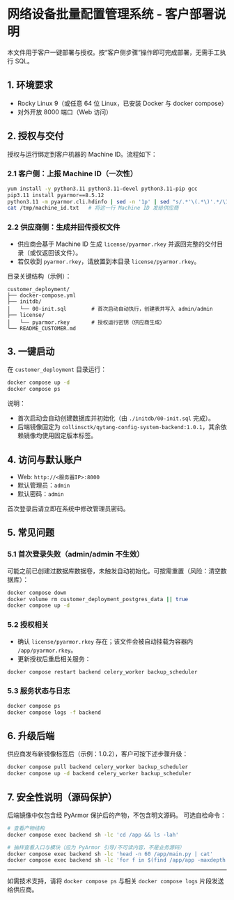 # 网络设备批量配置管理系统 - 客户部署说明

本文件用于客户一键部署与授权。按“客户侧步骤”操作即可完成部署，无需手工执行 SQL。

## 1. 环境要求
- Rocky Linux 9（或任意 64 位 Linux，已安装 Docker 与 docker compose）
- 对外开放 8000 端口（Web 访问）

## 2. 授权与交付
授权与运行绑定到客户机器的 Machine ID。流程如下：

### 2.1 客户侧：上报 Machine ID（一次性）
```bash
yum install -y python3.11 python3.11-devel python3.11-pip gcc
pip3.11 install pyarmor==8.5.12
python3.11 -m pyarmor.cli.hdinfo | sed -n '1p' | sed "s/.*'\(.*\)'.*/\1/" | tee /tmp/machine_id.txt
cat /tmp/machine_id.txt   # 将这一行 Machine ID 发给供应商
```

### 2.2 供应商侧：生成并回传授权文件
- 供应商会基于 Machine ID 生成 `license/pyarmor.rkey` 并返回完整的交付目录（或仅返回该文件）。
- 若仅收到 `pyarmor.rkey`，请放置到本目录 `license/pyarmor.rkey`。

目录关键结构（示例）：
```
customer_deployment/
├── docker-compose.yml
├── initdb/
│   └── 00-init.sql        # 首次启动自动执行，创建表并写入 admin/admin
├── license/
│   └── pyarmor.rkey       # 授权运行密钥（供应商生成）
└── README_CUSTOMER.md
```

## 3. 一键启动
在 `customer_deployment` 目录运行：
```bash
docker compose up -d
docker compose ps
```
说明：
- 首次启动会自动创建数据库并初始化（由 `./initdb/00-init.sql` 完成）。
- 后端镜像固定为 `collinsctk/qytang-config-system-backend:1.0.1`，其余依赖镜像均使用固定版本标签。

## 4. 访问与默认账户
- Web: `http://<服务器IP>:8000`
- 默认管理员：`admin`
- 默认密码：`admin`

首次登录后请立即在系统中修改管理员密码。

## 5. 常见问题
### 5.1 首次登录失败（admin/admin 不生效）
可能之前已创建过数据库数据卷，未触发自动初始化。可按需重置（风险：清空数据库）：
```bash
docker compose down
docker volume rm customer_deployment_postgres_data || true
docker compose up -d
```

### 5.2 授权相关
- 确认 `license/pyarmor.rkey` 存在；该文件会被自动挂载为容器内 `/app/pyarmor.rkey`。
- 更新授权后重启相关服务：
```bash
docker compose restart backend celery_worker backup_scheduler
```

### 5.3 服务状态与日志
```bash
docker compose ps
docker compose logs -f backend
```

## 6. 升级后端
供应商发布新镜像标签后（示例：1.0.2），客户可按下述步骤升级：
```bash
docker compose pull backend celery_worker backup_scheduler
docker compose up -d backend celery_worker backup_scheduler
```

## 7. 安全性说明（源码保护）
后端镜像中仅包含经 PyArmor 保护后的产物，不包含明文源码。
可选自检命令：
```bash
# 查看产物结构
docker compose exec backend sh -lc 'cd /app && ls -lah'

# 抽样查看入口与模块（应为 PyArmor 引导/不可读内容，不是业务源码）
docker compose exec backend sh -lc 'head -n 60 /app/main.py | cat'
docker compose exec backend sh -lc 'for f in $(find /app/app -maxdepth 1 -type f -name "*.py" | head -n 3); do echo "== $f =="; head -n 30 "$f" | cat; done'
```

---
如需技术支持，请将 `docker compose ps` 与相关 `docker compose logs` 片段发送给供应商。
